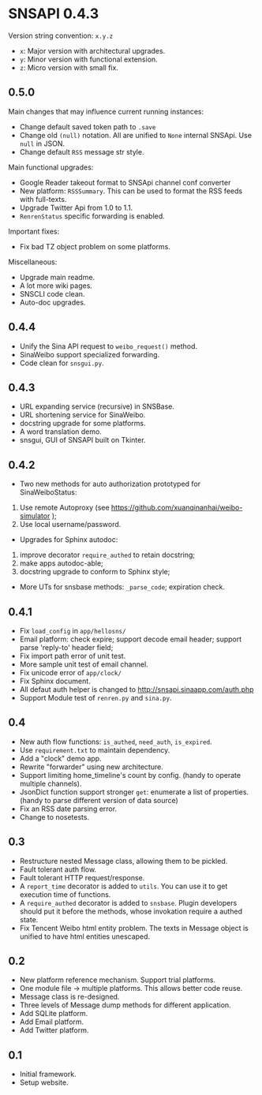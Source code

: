SNSAPI 0.4.3
============

Version string convention: `x.y.z`

   * `x`: Major version with architectural upgrades. 
   * `y`: Minor version with functional extension. 
   * `z`: Micro version with small fix. 

0.5.0
-----

Main changes that may influence current running instances:

   * Change default saved token path to `.save`
   * Change old `(null)` notation. 
   All are unified to `None` internal SNSApi.
   Use `null` in JSON.
   * Change default `RSS` message str style.

Main functional upgrades:

   * Google Reader takeout format to SNSApi channel conf converter
   * New platform: `RSSSummary`. 
   This can be used to format the RSS feeds with full-texts.
   * Upgrade Twitter Api from 1.0 to 1.1.
   * `RenrenStatus` specific forwarding is enabled.

Important fixes:

   * Fix bad TZ object problem on some platforms.

Miscellaneous:

   * Upgrade main readme.
   * A lot more wiki pages.
   * SNSCLI code clean.
   * Auto-doc upgrades.

0.4.4
-----

   * Unify the Sina API request to `weibo_request()` method. 
   * SinaWeibo support specialized forwarding. 
   * Code clean for `snsgui.py`. 

0.4.3
-----

   * URL expanding service (recursive) in SNSBase.
   * URL shortening service for SinaWeibo.
   * docstring upgrade for some platforms. 
   * A word translation demo. 
   * snsgui, GUI of SNSAPI built on Tkinter.

0.4.2
-----

   * Two new methods for auto authorization prototyped for SinaWeiboStatus:
   1) Use remote Autoproxy (see https://github.com/xuanqinanhai/weibo-simulator );
   2) Use local username/password. 
   * Upgrades for Sphinx autodoc:
   1) improve decorator `require_authed` to retain docstring; 
   2) make apps autodoc-able;
   3) docstring upgrade to conform to Sphinx style;
   * More UTs for snsbase methods: `_parse_code`; expiration check. 

0.4.1
-----

   * Fix `load_config` in `app/hellosns/`
   * Email platform: check expire;
   support decode email header; 
   support parse 'reply-to' header field;
   * Fix import path error of unit test.
   * More sample unit test of email channel. 
   * Fix unicode error of `app/clock/`
   * Fix Sphinx document. 
   * All defaut auth helper is changed to http://snsapi.sinaapp.com/auth.php
   * Support Module test of `renren.py` and `sina.py`. 


0.4
----

   * New auth flow functions: `is_authed`, `need_auth`, `is_expired`. 
   * Use `requirement.txt` to maintain dependency. 
   * Add a "clock" demo app. 
   * Rewrite "forwarder" using new architecture. 
   * Support limiting home_timeline's count by config. (handy to operate multiple channels). 
   * JsonDict function support stronger `get`: enumerate a list of properties. (handy to parse different version of data source)
   * Fix an RSS date parsing error. 
   * Change to nosetests. 

0.3
---

   * Restructure nested Message class, allowing them to be pickled. 
   * Fault tolerant auth flow. 
   * Fault tolerant HTTP request/response. 
   * A `report_time` decorator is added to `utils`. 
   You can use it to get execution time of functions. 
   * A `require_authed` decorator is added to `snsbase`. 
   Plugin developers should put it before the methods, 
   whose invokation require a authed state. 
   * Fix Tencent Weibo html entity problem. 
   The texts in Message object is unified to have html entities unescaped. 

0.2
---

   * New platform reference mechanism. 
   Support trial platforms. 
   * One module file -> multiple platforms. 
   This allows better code reuse. 
   * Message class is re-designed. 
   * Three levels of Message dump methods for different application. 
   * Add SQLite platform. 
   * Add Email platform. 
   * Add Twitter platform. 

0.1
---

   * Initial framework. 
   * Setup website. 
